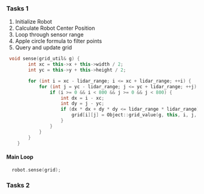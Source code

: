 ### Tasks 1
1. Initialize Robot
2. Calculate Robot Center Position
3. Loop through sensor range
4. Apple circle formula to filter points
5. Query and update grid


```C++
 void sense(grid_util& g) {
        int xc = this->x + this->width / 2;
        int yc = this->y + this->height / 2;

        for (int i = xc - lidar_range; i <= xc + lidar_range; ++i) {
            for (int j = yc - lidar_range; j <= yc + lidar_range; ++j) {
                if (i >= 0 && i < 800 && j >= 0 && j < 800) {
                    int dx = i - xc;
                    int dy = j - yc;
                    if (dx * dx + dy * dy <= lidar_range * lidar_range) {
                        grid[i][j] = Object::grid_value(g, this, i, j, lidar_range);
                    }
                }
            }
        }
    }
```

#### Main Loop

```C++
  robot.sense(grid); 
```

### Tasks 2

